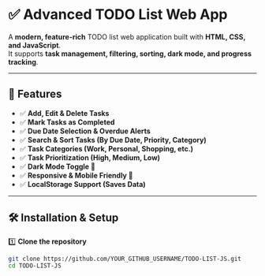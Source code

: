 # ✅ Advanced TODO List Web App

A **modern, feature-rich** TODO list web application built with **HTML, CSS, and JavaScript**.  
It supports **task management, filtering, sorting, dark mode, and progress tracking**.

---

## 🚀 Features

- ✅ **Add, Edit & Delete Tasks**  
- ✅ **Mark Tasks as Completed**  
- ✅ **Due Date Selection & Overdue Alerts**   
- ✅ **Search & Sort Tasks (By Due Date, Priority, Category)**  
- ✅ **Task Categories (Work, Personal, Shopping, etc.)**  
- ✅ **Task Prioritization (High, Medium, Low)**  
- ✅ **Dark Mode Toggle 🌙**  
- ✅ **Responsive & Mobile Friendly 📱**  
- ✅ **LocalStorage Support (Saves Data)**  

---

## 🛠️ Installation & Setup

1️⃣ **Clone the repository**  
```sh
git clone https://github.com/YOUR_GITHUB_USERNAME/TODO-LIST-JS.git
cd TODO-LIST-JS

